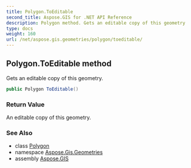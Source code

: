 ```yaml
---
title: Polygon.ToEditable
second_title: Aspose.GIS for .NET API Reference
description: Polygon method. Gets an editable copy of this geometry
type: docs
weight: 160
url: /net/aspose.gis.geometries/polygon/toeditable/
---
```

## Polygon.ToEditable method

Gets an editable copy of this geometry.

```csharp
public Polygon ToEditable()
```

### Return Value

An editable copy of this geometry.

### See Also

* class [Polygon](../)
* namespace [Aspose.Gis.Geometries](../../polygon/)
* assembly [Aspose.GIS](../../../)


